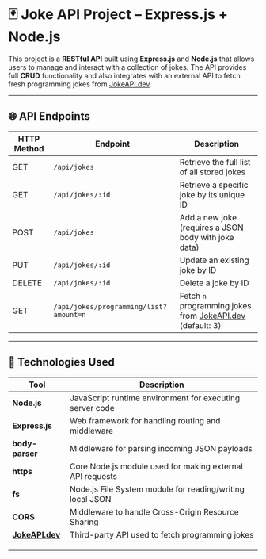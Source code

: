 # 🃏 Joke API Project – Express.js + Node.js

This project is a **RESTful API** built using **Express.js** and **Node.js** that allows users to manage and interact with a collection of jokes. The API provides full **CRUD** functionality and also integrates with an external API to fetch fresh programming jokes from [JokeAPI.dev](https://jokeapi.dev/).

---

## 🌐 API Endpoints

| HTTP Method | Endpoint                                                  | Description                                                       |
|-------------|-----------------------------------------------------------|-------------------------------------------------------------------|
| GET         | `/api/jokes`                                              | Retrieve the full list of all stored jokes                        |
| GET         | `/api/jokes/:id`                                          | Retrieve a specific joke by its unique ID                         |
| POST        | `/api/jokes`                                              | Add a new joke (requires a JSON body with joke data)              |
| PUT         | `/api/jokes/:id`                                          | Update an existing joke by ID                                     |
| DELETE      | `/api/jokes/:id`                                          | Delete a joke by ID                                               |
| GET         | `/api/jokes/programming/list?amount=n`                   | Fetch `n` programming jokes from [JokeAPI.dev](https://jokeapi.dev) (default: 3) |

---

## 🧠 Technologies Used

| Tool              | Description                                                   |
|-------------------|---------------------------------------------------------------|
| **Node.js**       | JavaScript runtime environment for executing server code      |
| **Express.js**    | Web framework for handling routing and middleware             |
| **body-parser**   | Middleware for parsing incoming JSON payloads                 |
| **https**         | Core Node.js module used for making external API requests     |
| **fs**            | Node.js File System module for reading/writing local JSON     |
| **CORS**          | Middleware to handle Cross-Origin Resource Sharing            |
| **[JokeAPI.dev](https://jokeapi.dev)** | Third-party API used to fetch programming jokes |

---
